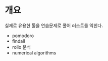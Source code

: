 # 개요

실제로 유용한 툴을 연습문제로 풀어 러스트를 익힌다.&#x20;

* pomodoro
* findall
* rollo 분석&#x20;
* numerical algorithms
